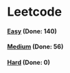 # Leetcode

<h4><a href="https://github.com/lon-yang/leetcode/blob/master/docs/Easy.md">Easy</a>  (Done: 140)</h4>
<h4><a href="https://github.com/lon-yang/leetcode/blob/master/docs/Medium.md">Medium</a>  (Done: 56)</h4>
<h4><a href="https://github.com/lon-yang/leetcode/blob/master/docs/Hard.md">Hard</a>  (Done: 0)</h4>